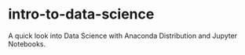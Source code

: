 # intro-to-data-science
A quick look into Data Science with Anaconda Distribution and Jupyter Notebooks.
